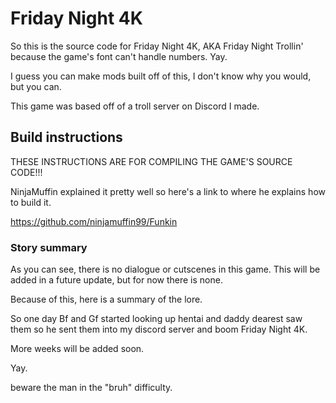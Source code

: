 # Friday Night 4K

So this is the source code for Friday Night 4K, AKA Friday Night Trollin' because the game's font can't handle numbers. Yay.

I guess you can make mods built off of this, I don't know why you would, but you can.

This game was based off of a troll server on Discord I made.

## Build instructions

THESE INSTRUCTIONS ARE FOR COMPILING THE GAME'S SOURCE CODE!!!

NinjaMuffin explained it pretty well so here's a link to where he explains how to build it.

https://github.com/ninjamuffin99/Funkin

### Story summary

As you can see, there is no dialogue or cutscenes in this game. This will be added in a future update, but for now there is none.

Because of this, here is a summary of the lore.

So one day Bf and Gf started looking up hentai and daddy dearest saw them so he sent them into my discord server and boom Friday Night 4K.

More weeks will be added soon.

Yay.

beware the man in the "bruh" difficulty.